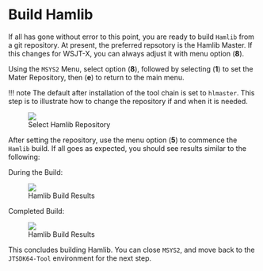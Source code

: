 # Build Hamlib

If all has gone without error to this point, you are ready to build `Hamlib` from a git repository. At present, the preferred repsotory is the Hamlib Master. If this changes for WSJT-X, you can always adjust it with menu option (**8**).

Using the `MSYS2` Menu, select option (**8**), followed by selecting (**1**) to set the Mater Repository, then (**e**) to return to the main menu.

!!! note
    The default after installation of the tool chain is set to `hlmaster`. This step is to illustrate how to change the repository if and when it is needed.

<figure>
  <img src="../images/4-MSYS2-6.PNG" width=auto />
  <figcaption>Select Hamlib Repository</figcaption>
</figure>


After setting the repository, use the menu option (**5**) to commence the `Hamlib` build. If all goes as expected, you should see results similar to the following:


During the Build:

<figure>
  <img src="../images/5-Build-Hamlib-2.PNG" width=auto />
  <figcaption>Hamlib Build Results</figcaption>
</figure>

Completed Build:

<figure>
  <img src="../images/5-Build-Hamlib-3.PNG" width=auto />
  <figcaption>Hamlib Build Results</figcaption>
</figure>

This concludes building Hamlib. You can close `MSYS2`, and move back to the `JTSDK64-Tool` environment for the next step.